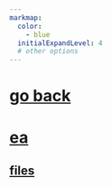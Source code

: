 ```yaml
---
markmap:
  color:
    - blue
  initialExpandLevel: 4
  # other options
---
```


# [go back](../index.html)
# [ea](ea/index.html)
## [files](ea/files/index.html)
